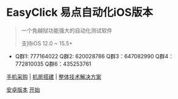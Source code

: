 
# EasyClick 易点自动化iOS版本

> 一个免越狱功能强大的自动化测试软件
>
> 支持iOS 12.0  ~ 15.5+

*  Q群1: 777164022   Q群2: 620028786 Q群3：647082990 Q群4：772810035 Q群6：435253761

[手机采购](/zh-cn/device_solution.md)  |  [机房搭建](/zh-cn/device_solution.md)  | [整体技术解决方案](/zh-cn/device_solution.md)

[安卓版本](http://ieasyclick.com/docs/#/)
[开始](README)

